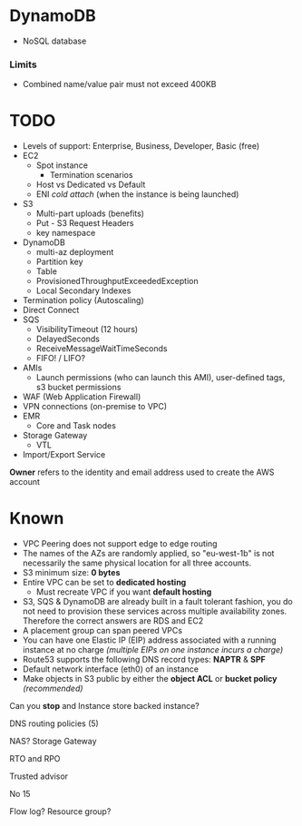 # DynamoDB
* NoSQL database

### Limits
* Combined name/value pair must not exceed 400KB


# TODO
* Levels of support: Enterprise, Business, Developer, Basic (free)
* EC2
  * Spot instance
    * Termination scenarios
  * Host vs Dedicated vs Default
  * ENI *cold attach* (when the instance is being launched)
* S3
  * Multi-part uploads (benefits)
  * Put - S3 Request Headers
  * key namespace
* DynamoDB
  * multi-az deployment
  * Partition key
  * Table
  * ProvisionedThroughputExceededException
  * Local Secondary Indexes
* Termination policy (Autoscaling)
* Direct Connect
* SQS
  * VisibilityTimeout (12 hours)
  * DelayedSeconds
  * ReceiveMessageWaitTimeSeconds
  * FIFO! / LIFO?
* AMIs
  * Launch permissions (who can launch this AMI), user-defined tags, s3 bucket permissions
* WAF (Web Application Firewall)
* VPN connections (on-premise to VPC)
* EMR
  * Core and Task nodes
* Storage Gateway
  * VTL
* Import/Export Service

**Owner** refers to the identity and email address used to create the AWS account

# Known
* VPC Peering does not support edge to edge routing
* The names of the AZs are randomly applied, so "eu-west-1b" is not necessarily the same physical location for all three accounts.
* S3 minimum size: **0 bytes**
* Entire VPC can be set to **dedicated hosting**
  * Must recreate VPC if you want **default hosting**
* S3, SQS & DynamoDB are already built in a fault tolerant fashion, you do not need to provision these services across multiple availability zones. Therefore the correct answers are RDS and EC2
* A placement group can span peered VPCs
* You can have one Elastic IP (EIP) address associated with a running instance at no charge *(multiple EIPs on one instance incurs a charge)*
* Route53 supports the following DNS record types: **NAPTR** & **SPF**
* Default network interface (eth0) of an instance
* Make objects in S3 public by either the **object ACL** or **bucket policy** *(recommended)*

Can you **stop** and Instance store backed instance?

DNS routing policies (5)

NAS?
  Storage Gateway

RTO and RPO


Trusted advisor

No 15

Flow log?
Resource group?
